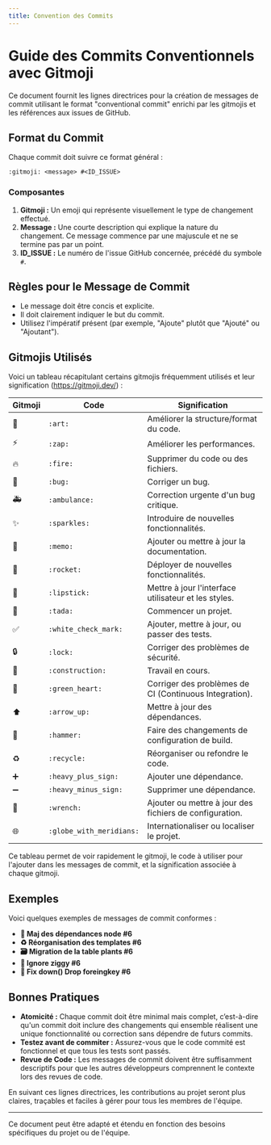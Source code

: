 ```yaml
---
title: Convention des Commits
---
```


# Guide des Commits Conventionnels avec Gitmoji

Ce document fournit les lignes directrices pour la création de messages de commit utilisant le format "conventional commit" enrichi par les gitmojis et les références aux issues de GitHub.

## Format du Commit

Chaque commit doit suivre ce format général :

```
:gitmoji: <message> #<ID_ISSUE>
```

### Composantes

1. **Gitmoji :** Un emoji qui représente visuellement le type de changement effectué.
2. **Message :** Une courte description qui explique la nature du changement. Ce message commence par une majuscule et ne se termine pas par un point.
3. **ID_ISSUE :** Le numéro de l'issue GitHub concernée, précédé du symbole `#`.

## Règles pour le Message de Commit

- Le message doit être concis et explicite.
- Il doit clairement indiquer le but du commit.
- Utilisez l'impératif présent (par exemple, "Ajoute" plutôt que "Ajouté" ou "Ajoutant").

## Gitmojis Utilisés

Voici un tableau récapitulant certains gitmojis fréquemment utilisés et leur signification (https://gitmoji.dev/)  :

| Gitmoji            | Code                 | Signification                                           |
|--------------------|----------------------|---------------------------------------------------------|
| :art:              | `:art:`              | Améliorer la structure/format du code.                  |
| :zap:              | `:zap:`              | Améliorer les performances.                             |
| :fire:             | `:fire:`             | Supprimer du code ou des fichiers.                      |
| :bug:              | `:bug:`              | Corriger un bug.                                        |
| :ambulance:        | `:ambulance:`        | Correction urgente d'un bug critique.                   |
| :sparkles:         | `:sparkles:`         | Introduire de nouvelles fonctionnalités.                |
| :memo:             | `:memo:`             | Ajouter ou mettre à jour la documentation.              |
| :rocket:           | `:rocket:`           | Déployer de nouvelles fonctionnalités.                  |
| :lipstick:         | `:lipstick:`         | Mettre à jour l'interface utilisateur et les styles.    |
| :tada:             | `:tada:`             | Commencer un projet.                                    |
| :white_check_mark: | `:white_check_mark:` | Ajouter, mettre à jour, ou passer des tests.            |
| :lock:             | `:lock:`             | Corriger des problèmes de sécurité.                     |
| :construction:     | `:construction:`     | Travail en cours.                                       |
| :green_heart:      | `:green_heart:`      | Corriger des problèmes de CI (Continuous Integration).  |
| :arrow_up:         | `:arrow_up:`         | Mettre à jour des dépendances.                          |
| :hammer:           | `:hammer:`           | Faire des changements de configuration de build.        |
| :recycle:          | `:recycle:`          | Réorganiser ou refondre le code.                        |
| :heavy_plus_sign:  | `:heavy_plus_sign:`  | Ajouter une dépendance.                                 |
| :heavy_minus_sign: | `:heavy_minus_sign:` | Supprimer une dépendance.                               |
| :wrench:           | `:wrench:`           | Ajouter ou mettre à jour des fichiers de configuration. |
| :globe_with_meridians: | `:globe_with_meridians:` | Internationaliser ou localiser le projet.         |

Ce tableau permet de voir rapidement le gitmoji, le code à utiliser pour l'ajouter dans les messages de commit, et la signification associée à chaque gitmoji.

## Exemples

Voici quelques exemples de messages de commit conformes :

- **:pushpin: Maj des dépendances node #6**
- **:recycle: Réorganisation des templates #6**
- **:card_file_box: Migration de la table plants #6**
- **:see_no_evil: Ignore ziggy #6**
- **:bug: Fix down() Drop foreingkey #6**

## Bonnes Pratiques

- **Atomicité :** Chaque commit doit être minimal mais complet, c’est-à-dire qu'un commit doit inclure des changements qui ensemble réalisent une unique fonctionnalité ou correction sans dépendre de futurs commits.
- **Testez avant de commiter :** Assurez-vous que le code commité est fonctionnel et que tous les tests sont passés.
- **Revue de Code :** Les messages de commit doivent être suffisamment descriptifs pour que les autres développeurs comprennent le contexte lors des revues de code.

En suivant ces lignes directrices, les contributions au projet seront plus claires, traçables et faciles à gérer pour tous les membres de l'équipe.

---
Ce document peut être adapté et étendu en fonction des besoins spécifiques du projet ou de l'équipe.